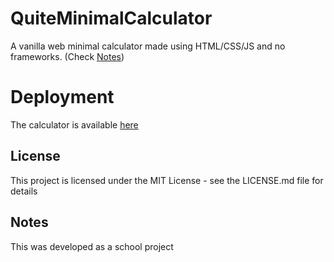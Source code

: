 # QuiteMinimalCalculator
A vanilla web minimal calculator made using HTML/CSS/JS and no frameworks.
(Check [Notes](#notes))

# Deployment
The calculator is available [here](aledipa.github.io/QuiteMinimalCalculator)


## License

This project is licensed under the MIT License - see the LICENSE.md file for details

## Notes
This was developed as a school project
